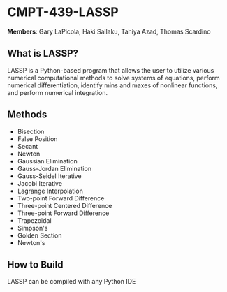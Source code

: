 # CMPT-439-LASSP

**Members**: Gary LaPicola, Haki Sallaku, Tahiya Azad, Thomas Scardino

## What is LASSP?
LASSP is a Python-based program that allows the user to utilize various numerical computational methods to solve systems of equations, perform numerical differentiation, identify mins and maxes of nonlinear functions, and perform numerical integration.

## Methods
- Bisection
- False Position
- Secant
- Newton
- Gaussian Elimination
- Gauss-Jordan Elimination
- Gauss-Seidel Iterative
- Jacobi Iterative
- Lagrange Interpolation
- Two-point Forward Difference
- Three-point Centered Difference
- Three-point Forward Difference
- Trapezoidal
- Simpson's
- Golden Section
- Newton's

## How to Build
LASSP can be compiled with any Python IDE
